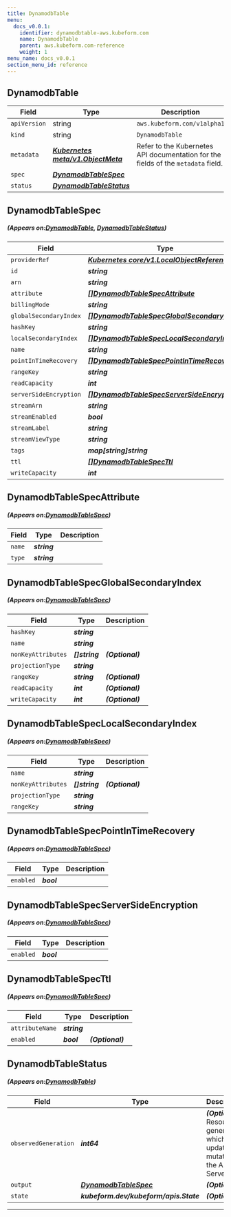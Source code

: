 ```yaml
---
title: DynamodbTable
menu:
  docs_v0.0.1:
    identifier: dynamodbtable-aws.kubeform.com
    name: DynamodbTable
    parent: aws.kubeform.com-reference
    weight: 1
menu_name: docs_v0.0.1
section_menu_id: reference
---
```


## DynamodbTable
| Field | Type | Description |
| ------ | ----- | ----------- |
| `apiVersion` | string | `aws.kubeform.com/v1alpha1` |
|    `kind` | string | `DynamodbTable` |
| `metadata` | ***[Kubernetes meta/v1.ObjectMeta](https://kubernetes.io/docs/reference/generated/kubernetes-api/v1.13/#objectmeta-v1-meta)***|Refer to the Kubernetes API documentation for the fields of the `metadata` field.|
| `spec` | ***[DynamodbTableSpec](#DynamodbTableSpec)***||
| `status` | ***[DynamodbTableStatus](#DynamodbTableStatus)***||
## DynamodbTableSpec
##### (Appears on:[DynamodbTable](#DynamodbTable), [DynamodbTableStatus](#DynamodbTableStatus))
| Field | Type | Description |
| ------ | ----- | ----------- |
| `providerRef` | ***[Kubernetes core/v1.LocalObjectReference](https://kubernetes.io/docs/reference/generated/kubernetes-api/v1.13/#localobjectreference-v1-core)***||
| `id` | ***string***||
| `arn` | ***string***| ***(Optional)*** |
| `attribute` | ***[[]DynamodbTableSpecAttribute](#DynamodbTableSpecAttribute)***||
| `billingMode` | ***string***| ***(Optional)*** |
| `globalSecondaryIndex` | ***[[]DynamodbTableSpecGlobalSecondaryIndex](#DynamodbTableSpecGlobalSecondaryIndex)***| ***(Optional)*** |
| `hashKey` | ***string***||
| `localSecondaryIndex` | ***[[]DynamodbTableSpecLocalSecondaryIndex](#DynamodbTableSpecLocalSecondaryIndex)***| ***(Optional)*** |
| `name` | ***string***||
| `pointInTimeRecovery` | ***[[]DynamodbTableSpecPointInTimeRecovery](#DynamodbTableSpecPointInTimeRecovery)***| ***(Optional)*** |
| `rangeKey` | ***string***| ***(Optional)*** |
| `readCapacity` | ***int***| ***(Optional)*** |
| `serverSideEncryption` | ***[[]DynamodbTableSpecServerSideEncryption](#DynamodbTableSpecServerSideEncryption)***| ***(Optional)*** |
| `streamArn` | ***string***| ***(Optional)*** |
| `streamEnabled` | ***bool***| ***(Optional)*** |
| `streamLabel` | ***string***| ***(Optional)*** |
| `streamViewType` | ***string***| ***(Optional)*** |
| `tags` | ***map[string]string***| ***(Optional)*** |
| `ttl` | ***[[]DynamodbTableSpecTtl](#DynamodbTableSpecTtl)***| ***(Optional)*** |
| `writeCapacity` | ***int***| ***(Optional)*** |
## DynamodbTableSpecAttribute
##### (Appears on:[DynamodbTableSpec](#DynamodbTableSpec))
| Field | Type | Description |
| ------ | ----- | ----------- |
| `name` | ***string***||
| `type` | ***string***||
## DynamodbTableSpecGlobalSecondaryIndex
##### (Appears on:[DynamodbTableSpec](#DynamodbTableSpec))
| Field | Type | Description |
| ------ | ----- | ----------- |
| `hashKey` | ***string***||
| `name` | ***string***||
| `nonKeyAttributes` | ***[]string***| ***(Optional)*** |
| `projectionType` | ***string***||
| `rangeKey` | ***string***| ***(Optional)*** |
| `readCapacity` | ***int***| ***(Optional)*** |
| `writeCapacity` | ***int***| ***(Optional)*** |
## DynamodbTableSpecLocalSecondaryIndex
##### (Appears on:[DynamodbTableSpec](#DynamodbTableSpec))
| Field | Type | Description |
| ------ | ----- | ----------- |
| `name` | ***string***||
| `nonKeyAttributes` | ***[]string***| ***(Optional)*** |
| `projectionType` | ***string***||
| `rangeKey` | ***string***||
## DynamodbTableSpecPointInTimeRecovery
##### (Appears on:[DynamodbTableSpec](#DynamodbTableSpec))
| Field | Type | Description |
| ------ | ----- | ----------- |
| `enabled` | ***bool***||
## DynamodbTableSpecServerSideEncryption
##### (Appears on:[DynamodbTableSpec](#DynamodbTableSpec))
| Field | Type | Description |
| ------ | ----- | ----------- |
| `enabled` | ***bool***||
## DynamodbTableSpecTtl
##### (Appears on:[DynamodbTableSpec](#DynamodbTableSpec))
| Field | Type | Description |
| ------ | ----- | ----------- |
| `attributeName` | ***string***||
| `enabled` | ***bool***| ***(Optional)*** |
## DynamodbTableStatus
##### (Appears on:[DynamodbTable](#DynamodbTable))
| Field | Type | Description |
| ------ | ----- | ----------- |
| `observedGeneration` | ***int64***| ***(Optional)*** Resource generation, which is updated on mutation by the API Server.|
| `output` | ***[DynamodbTableSpec](#DynamodbTableSpec)***| ***(Optional)*** |
| `state` | ***kubeform.dev/kubeform/apis.State***| ***(Optional)*** |
---
